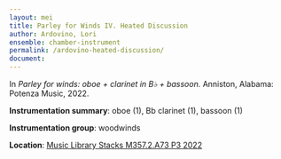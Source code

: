 ```yaml
---
layout: mei
title: Parley for Winds IV. Heated Discussion  
author: Ardovino, Lori
ensemble: chamber-instrument 
permalink: /ardovino-heated-discussion/
document: 
---
```


In *Parley for winds: oboe + clarinet in B♭ + bassoon.* Anniston, Alabama: Potenza Music, 2022.

**Instrumentation summary**: oboe (1), Bb clarinet (1), bassoon (1) 

**Instrumentation group**: woodwinds 

**Location**: <a href="https://tufts.primo.exlibrisgroup.com/permalink/01TUN_INST/1kc9gia/alma991018931681903851" target="_blank">Music Library Stacks M357.2.A73 P3 2022</a>